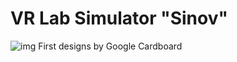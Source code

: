 # VR Lab Simulator "Sinov"


![img](https://github.com/NodiraTillayeva/Tech2023/blob/main/VR_first.jpg)
First designs by Google Cardboard


